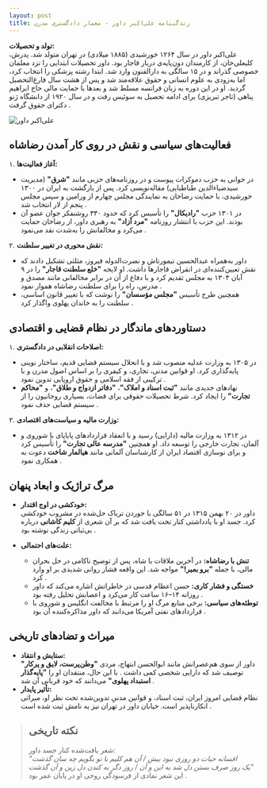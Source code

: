 ```yaml
---
layout: post
title: زندگینامه علی‌اکبر داور - معمار دادگستری مدرن
---
```


**تولد و تحصیلات:**  
علی‌اکبر داور در سال ۱۲۶۴ خورشیدی (۱۸۸۵ میلادی) در تهران متولد شد. پدرش، کلبعلی‌خان، از کارمندان دون‌پایه‌ی دربار قاجار بود. داور تحصیلات ابتدایی را نزد معلمان خصوصی گذراند و در ۱۵ سالگی به دارالفنون وارد شد. ابتدا رشته پزشکی را انتخاب کرد، اما به‌زودی به علوم انسانی و حقوق علاقه‌مند شد و پس از هشت سال فارغ‌التحصیل گردید. او در این دوره به زبان فرانسه مسلط شد و بعدها با حمایت مالی حاج ابراهیم پناهی (تاجر تبریزی) برای ادامه تحصیل به سوئیس رفت و در سال ۱۹۲۰ از دانشگاه ژنو دکترای حقوق گرفت .  

![علی‌اکبر داور](https://indexes.ir/biography/ali-akbar-davar.jpg)

## فعالیت‌های سیاسی و نقش در روی کار آمدن رضاشاه  
۱. **آغاز فعالیت‌ها:**  
   - در جوانی به حزب دموکرات پیوست و در روزنامه‌های حزبی مانند **"شرق"** (مدیریت سیدضیاءالدین طباطبایی) مقاله‌نویسی کرد. پس از بازگشت به ایران در ۱۳۰۰ خورشیدی، با حمایت رضاخان به نمایندگی مجلس چهارم از ورامین و سپس مجلس پنجم از لار انتخاب شد .  
   - در ۱۳۰۱ حزب **"رادیکال"** را تأسیس کرد که حدود ۳۳۰ روشنفکر جوان عضو آن بودند. این حزب با انتشار روزنامه **"مرد آزاد"** به رهبری داور، از رضاخان حمایت می‌کرد و مخالفانش را به‌شدت نقد می‌نمود .  

۲. **نقش محوری در تغییر سلطنت:**  
   - داور به‌همراه عبدالحسین تیمورتاش و نصرت‌الدوله فیروز، مثلثی تشکیل دادند که نقش تعیین‌کننده‌ای در انقراض قاجارها داشت. او لایحه **"خلع سلطنت قاجار"** را در ۹ آبان ۱۳۰۴ به مجلس تقدیم کرد و با دفاع از آن در برابر مخالفانی مانند مصدق و مدرس، راه را برای سلطنت رضاشاه هموار نمود .  
   - همچنین طرح تأسیس **"مجلس مؤسسان"** را نوشت که با تغییر قانون اساسی، سلطنت را به خاندان پهلوی واگذار کرد .  

## دستاوردهای ماندگار در نظام قضایی و اقتصادی  
۱. **اصلاحات انقلابی در دادگستری:**  
   - در ۱۳۰۵ به وزارت عدلیه منصوب شد و با انحلال سیستم قضایی قدیم، ساختار نوینی پایه‌گذاری کرد. او قوانین مدنی، تجاری، و کیفری را بر اساس اصول مدرن و با ترکیبی از فقه اسلامی و حقوق اروپایی تدوین نمود .  
   - نهادهای جدیدی مانند **"ثبت اسناد و املاک"**، **"دفاتر ازدواج و طلاق"**، و **"محاکم تجارت"** را ایجاد کرد. شرط تحصیلات حقوقی برای قضات، بسیاری روحانیون را از سیستم قضایی حذف نمود .  

۲. **وزارت مالیه و سیاست‌های اقتصادی:**  
   - در ۱۳۱۲ به وزارت مالیه (دارایی) رسید و با انعقاد قراردادهای پایاپای با شوروی و آلمان، تجارت خارجی را توسعه داد. او همچنین **"مدرسه عالی تجارت"** را تأسیس کرد و برای نوسازی اقتصاد ایران از کارشناسان آلمانی مانند **هیالمار شاخت** دعوت به همکاری نمود .  

## مرگ تراژیک و ابعاد پنهان  
- **خودکشی در اوج اقتدار:**  
  داور در ۲۰ بهمن ۱۳۱۵ در ۵۱ سالگی با خوردن تریاک حل‌شده در مشروب خودکشی کرد. جسد او با یادداشتی کنار تخت یافت شد که بر آن شعری از **کلیم کاشانی** درباره بی‌ثباتی زندگی نوشته بود .  

- **علت‌های احتمالی:**  
  - **تنش با رضاشاه:** در آخرین ملاقات با شاه، پس از توضیح ناکامی در حل بحران مالی، با جمله **"برو بمیر!"** مواجه شد. این واقعه فشار روانی شدیدی بر او وارد کرد .  
  - **خستگی و فشار کاری:** حسن اعظام قدسی در خاطراتش اشاره می‌کند که داور روزانه ۱۴–۱۶ ساعت کار می‌کرد و اعصابش تحلیل رفته بود .  
  - **توطئه‌های سیاسی:** برخی منابع مرگ او را مرتبط با مخالفت انگلیس و شوروی با قراردادهای نفتی آمریکا می‌دانند که داور مذاکره‌کننده آن بود .  

## میراث و تضادهای تاریخی  
- **ستایش و انتقاد:**  
  داور از سوی هم‌عصرانش مانند ابوالحسن ابتهاج، مردی **"وطن‌پرست، لایق و پرکار"** توصیف شد که دارایی شخصی کمی داشت . با این حال، منتقدان او را **"پایه‌گذار استبداد پهلوی"** می‌دانند که خود قربانی آن شد .  
- **تأثیر پایدار:**  
  نظام قضایی امروز ایران، ثبت اسناد، و قوانین مدنیِ تدوین‌شده تحت نظر او، میراثی انکارناپذیر است. خیابان داور در تهران نیز به نامش ثبت شده است .  

> ## نکته تاریخی  
> شعر یافت‌شده کنار جسد داور:  
> *"افسانه حیات دو روزی نبود بیش / آن هم کلیم با تو بگویم چه سان گذشت*  
> *یک روز صرف بستن دل شد به این و آن / روز دگر به کندن دل زین و آن گذشت"*  
> این شعر نمادی از فرسودگی روحی او در پایان عمر بود .
